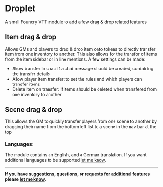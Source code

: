 # Droplet

A small Foundry VTT module to add a few drag & drop related features.

## Item drag & drop
Allows GMs and players to drag & drop item onto tokens to directly transfer item from one inventory to another. This also allows for the transfor of items from the item sidebar or in line mentions.
A few settings can be made:
- Show transfer in chat: if a chat message should be created, containing the transfer details
- Allow player item transfer: to set the rules und which players can transfer items
- Delete item on transfer: if items should be deleted when transfered from one inventory to another

## Scene drag & drop
This allows the GM to quickly transfer players from one scene to another by dragging their name from the bottom left list to a scene in the nav bar at the top

### Languages:

The module contains an English, and a German translation. If you want additional languages to be supported [let me know](https://github.com/Saibot393/droplet/issues).

---

**If you have suggestions, questions, or requests for additional features please [let me know](https://github.com/Saibot393/droplet/issues).**
